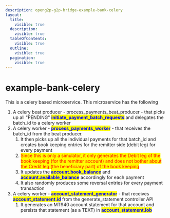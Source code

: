 ```yaml
---
description: openg2p-g2p-bridge-example-bank-celery
layout:
  title:
    visible: true
  description:
    visible: true
  tableOfContents:
    visible: true
  outline:
    visible: true
  pagination:
    visible: true
---
```


# example-bank-celery

This is a celery based microservice. This microservice has the following

1. A celery beat producer - process\_payments\_beat\_producer - that picks up all "PENDING" <mark style="color:blue;">**initiate\_payment\_batch\_requests**</mark> and delegates the batch\_id to a celery worker
2. A celery worker - <mark style="color:blue;">**process\_payments\_worker**</mark> - that receives the batch\_id from the beat producer.&#x20;
   1. It then picks up all the individual payments for that batch\_id and creates book keeping entries for the remitter side (debit leg) for every payment
   2. <mark style="color:red;">Since this is only a simulator, it only generates the Debit leg of the book keeping (for the remitter account) and does not bother about the Credit leg (the beneficiary part) of the book keeping</mark>
   3. It updates the <mark style="color:blue;">**account.book\_balance**</mark> and <mark style="color:blue;">**account.available\_balance**</mark> accordingly for each payment
   4. It also randomly produces some reversal entries for every payment transaction
3. A celery worker - <mark style="color:blue;">**account\_statement\_generator**</mark> - that receives <mark style="color:blue;">**account\_statement.id**</mark> from the generate\_statement controller API
   1. It generates an MT940 account statement for that account and persists that statement (as a TEXT) in <mark style="color:blue;">**account\_statement.lob**</mark>

